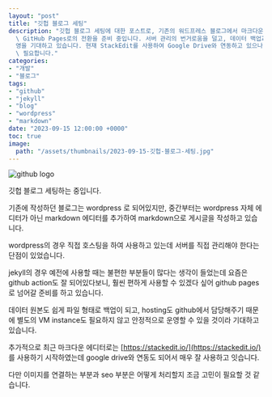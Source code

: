 ```yaml
---
layout: "post"
title: "깃헙 블로그 세팅"
description: "깃헙 블로그 세팅에 대한 포스트로, 기존의 워드프레스 블로그에서 마크다운 에디터를 활용하여 게시글을 작성하고 있으며, Jekyll과\
  \ GitHub Pages로의 전환을 준비 중입니다. 서버 관리의 번거로움을 덜고, 데이터 백업과 호스팅을 GitHub에서 지원받아 안정적인 운\
  영을 기대하고 있습니다. 현재 StackEdit를 사용하여 Google Drive와 연동하고 있으나, 이미지 연결 및 SEO 처리에 대한 고민이\
  \ 필요합니다."
categories:
- "개발"
- "블로그"
tags:
- "github"
- "jekyll"
- "blog"
- "wordpress"
- "markdown"
date: "2023-09-15 12:00:00 +0000"
toc: true
image:
  path: "/assets/thumbnails/2023-09-15-깃헙-블로그-세팅.jpg"
---
```


![github logo](/assets/images/2023-09-15-깃헙-블로그-세팅/github.png)

깃헙 블로그 세팅하는 중입니다.

기존에 작성하던 블로그는 wordpress 로 되어있지만,
중간부터는 wordpress 자체 에디터가 아닌 markdown 에디터를 추가하여 markdown으로 게시글을 작성하고 있습니다.

wordpress의 경우 직접 호스팅을 하여 사용하고 있는데 서버를 직접 관리해야 한다는 단점이 있었습니다.

jekyll의 경우 예전에 사용할 때는 불편한 부분들이 많다는 생각이 들었는데
요즘은 github action도 잘 되어있다보니, 훨씬 편하게 사용할 수 있겠다 싶어 github pages 로 넘어갈 준비를 하고 있습니다.

데이터 원본도 쉽게 파일 형태로 백업이 되고, hosting도 github에서 담당해주기 때문에 별도의 VM instance도 필요하지 않고 안정적으로 운영할 수 있을 것이라 기대하고 있습니다.

추가적으로 최근 마크다운 에디터로는 [https://stackedit.io/](https://stackedit.io/) 를 사용하기 시작하였는데 google drive와 연동도 되어서 매우 잘 사용하고 잇습니다.

다만 이미지를 연결하는 부분과 seo 부분은 어떻게 처리할지 조금 고민이 필요할 것 같습니다.
